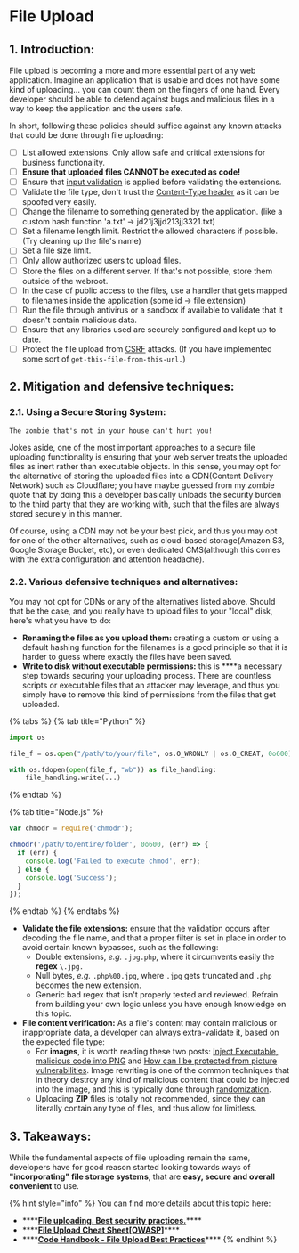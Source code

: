 # File Upload

## 1. Introduction:

File upload is becoming a more and more essential part of any web application. Imagine an application that is usable and does not have some kind of uploading... you can count them on the fingers of one hand. Every developer should be able to defend against bugs and malicious files in a way to keep the application and the users safe.

In short, following these policies should suffice against any known attacks that could be done through file uploading:

* [ ] List allowed extensions. Only allow safe and critical extensions for business functionality.
* [ ] **Ensure that uploaded files CANNOT be executed as code!**
* [ ] Ensure that [input validation](https://github.com/OWASP/CheatSheetSeries/blob/master/cheatsheets/Input_Validation_Cheat_Sheet.md#validating-free-form-unicode-text) is applied before validating the extensions.
* [ ] Validate the file type, don't trust the [Content-Type header](https://developer.mozilla.org/en-US/docs/Web/HTTP/Headers/Content-Type) as it can be spoofed very easily.
* [ ] Change the filename to something generated by the application. \(like a custom hash function 'a.txt' -&gt; jd21j3jjd213jj3321.txt\)
* [ ] Set a filename length limit. Restrict the allowed characters if possible. \(Try cleaning up the file's name\)
* [ ] Set a file size limit.
* [ ] Only allow authorized users to upload files.
* [ ] Store the files on a different server. If that's not possible, store them outside of the webroot.
* [ ] In the case of public access to the files, use a handler that gets mapped to filenames inside the application \(some id -&gt; file.extension\)
* [ ] Run the file through antivirus or a sandbox if available to validate that it doesn't contain malicious data.
* [ ] Ensure that any libraries used are securely configured and kept up to date.
* [ ] Protect the file upload from [CSRF](https://cheatsheetseries.owasp.org/cheatsheets/Cross-Site_Request_Forgery_Prevention_Cheat_Sheet.html) attacks. \(If you have implemented some sort of `get-this-file-from-this-url.`\)

## 2. Mitigation and defensive techniques:

### 2.1. Using a Secure Storing System:

`The zombie that's not in your house can't hurt you!`

Jokes aside, one of the most important approaches to a secure file uploading functionality is ensuring that your web server treats the uploaded files as inert rather than executable objects. In this sense, you may opt for the alternative of storing the uploaded files into a CDN\(Content Delivery Network\) such as Cloudflare; you have maybe guessed from my zombie quote that by doing this a developer basically unloads the security burden to the third party that they are working with, such that the files are always stored securely in this manner.

Of course, using a CDN may not be your best pick, and thus you may opt for one of the other alternatives, such as cloud-based storage\(Amazon S3, Google Storage Bucket, etc\), or even dedicated CMS\(although this comes with the extra configuration and attention headache\).

### 2.2. Various defensive techniques and alternatives:

You may not opt for CDNs or any of the alternatives listed above. Should that be the case, and you really have to upload files to your "local" disk, here's what you have to do:

* **Renaming the files as you upload them:** creating a custom or using a default hashing function for the filenames is a good principle so that it is harder to guess where exactly the files have been saved.
* **Write to disk without executable permissions:** this is ****a necessary step towards securing your uploading process. There are countless scripts or executable files that an attacker may leverage, and thus you simply have to remove this kind of permissions from the files that get uploaded.

{% tabs %}
{% tab title="Python" %}
```python
import os

file_f = os.open("/path/to/your/file", os.O_WRONLY | os.O_CREAT, 0o600)

with os.fdopen(open(file_f, "wb")) as file_handling:
    file_handling.write(...)
```
{% endtab %}

{% tab title="Node.js" %}
```javascript
var chmodr = require('chmodr');

chmodr('/path/to/entire/folder', 0o600, (err) => {
  if (err) {
    console.log('Failed to execute chmod', err);
  } else {
    console.log('Success');
  }
});

```
{% endtab %}
{% endtabs %}

* **Validate the file extensions:** ensure that the validation occurs after decoding the file name, and that a proper filter is set in place in order to avoid certain known bypasses, such as the following:
  * Double extensions, _e.g._ `.jpg.php`, where it circumvents easily the **regex** `\.jpg.`
  * Null bytes, _e.g._ `.php%00.jpg`, where `.jpg` gets truncated and `.php` becomes the new extension.
  * Generic bad regex that isn't properly tested and reviewed. Refrain from building your own logic unless you have enough knowledge on this topic.
* **File content verification:** As a file's content may contain malicious or inappropriate data, a developer can always extra-validate it, based on the expected file type:
  * For **images**, it is worth reading these two posts: [Inject Executable, malicious code into PNG](https://security.stackexchange.com/questions/8113/how-to-inject-executable-malicious-code-into-pdf-jpeg-mp3-etc) and [How can I be protected from picture vulnerabilities](https://security.stackexchange.com/questions/8587/how-can-i-be-protected-from-pictures-vulnerabilities/8625#8625). Image rewriting is one of the common techniques that in theory destroy any kind of malicious content that could be injected into the image, and this is typically done through [randomization](https://security.stackexchange.com/questions/8587/how-can-i-be-protected-from-pictures-vulnerabilities/8625#8625).
  * Uploading **ZIP** files is totally not recommended, since they can literally contain any type of files, and thus allow for limitless.

## 3. Takeaways:

While the fundamental aspects of file uploading remain the same, developers have for good reason started looking towards ways of **"incorporating" file storage systems**, that are **easy, secure and overall convenient** to use.

{% hint style="info" %}
You can find more details about this topic here:

* \*\*\*\*[**File uploading. Best security practices.**](https://www.opswat.com/blog/file-upload-protection-best-practices)\*\*\*\*
* \*\*\*\*[**File Upload Cheat Sheet\[OWASP\]**](https://cheatsheetseries.owasp.org/cheatsheets/File_Upload_Cheat_Sheet.html)\*\*\*\*
* \*\*\*\*[**Code Handbook - File Upload Best Practices**](https://codehandbook.org/file-upload-security-best-practices/)\*\*\*\*
{% endhint %}

